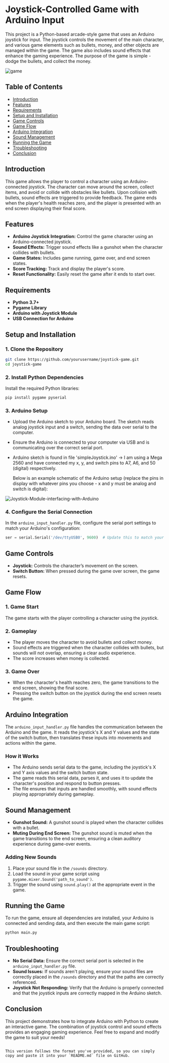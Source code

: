 # **Joystick-Controlled Game with Arduino Input**

This project is a Python-based arcade-style game that uses an Arduino joystick for input. The joystick controls the movement of the main character, and various game elements such as bullets, money, and other objects are managed within the game. The game also includes sound effects that enhance the gaming experience. The purpose of the game is simple - dodge the bullets, and collect the money.

![game](https://github.com/user-attachments/assets/c386f9fb-8d37-4cd3-ab5f-5c5e0b6cac96)


## **Table of Contents**

- [Introduction](#introduction)
- [Features](#features)
- [Requirements](#requirements)
- [Setup and Installation](#setup-and-installation)
- [Game Controls](#game-controls)
- [Game Flow](#game-flow)
- [Arduino Integration](#arduino-integration)
- [Sound Management](#sound-management)
- [Running the Game](#running-the-game)
- [Troubleshooting](#troubleshooting)
- [Conclusion](#conclusion)

## **Introduction**

This game allows the player to control a character using an Arduino-connected joystick. The character can move around the screen, collect items, and avoid or collide with obstacles like bullets. Upon collision with bullets, sound effects are triggered to provide feedback. The game ends when the player's health reaches zero, and the player is presented with an end screen displaying their final score.

## **Features**

- **Arduino Joystick Integration:** Control the game character using an Arduino-connected joystick.
- **Sound Effects:** Trigger sound effects like a gunshot when the character collides with bullets.
- **Game States:** Includes game running, game over, and end screen states.
- **Score Tracking:** Track and display the player's score.
- **Reset Functionality:** Easily reset the game after it ends to start over.

## **Requirements**

- **Python 3.7+**
- **Pygame Library**
- **Arduino with Joystick Module**
- **USB Connection for Arduino**

## **Setup and Installation**

### **1. Clone the Repository**

```bash
git clone https://github.com/yourusername/joystick-game.git
cd joystick-game
```

### **2. Install Python Dependencies**

Install the required Python libraries:

```bash
pip install pygame pyserial
```

### **3. Arduino Setup**

- Upload the Arduino sketch to your Arduino board. The sketch reads analog joystick input and a switch, sending the data over serial to the computer.
- Ensure the Arduino is connected to your computer via USB and is communicating over the correct serial port.
- Arduino sketch is found in file 'simpleJoystick.ino' -> I am using a Mega 2560 and have connected my x, y, and switch pins to A7, A6, and 50 (digital) respectively.

  Below is an example schematic of the Arduino setup (replace the pins in display with whatever pins you choose - x and y must be analog and switch is digital):
  
![Joystick-Module-interfacing-with-Arduino](https://github.com/user-attachments/assets/f80c43d9-6b76-4572-b112-8d2849896c94)

### **4. Configure the Serial Connection**

In the `arduino_input_handler.py` file, configure the serial port settings to match your Arduino's configuration:

```python
ser = serial.Serial('/dev/ttyUSB0', 9600)  # Update this to match your port and baud rate
```

## **Game Controls**

- **Joystick:** Controls the character’s movement on the screen.
- **Switch Button:** When pressed during the game over screen, the game resets.

## **Game Flow**

### **1. Game Start**

The game starts with the player controlling a character using the joystick.

### **2. Gameplay**

- The player moves the character to avoid bullets and collect money.
- Sound effects are triggered when the character collides with bullets, but sounds will not overlap, ensuring a clear audio experience.
- The score increases when money is collected.

### **3. Game Over**

- When the character's health reaches zero, the game transitions to the end screen, showing the final score.
- Pressing the switch button on the joystick during the end screen resets the game.

## **Arduino Integration**

The `arduino_input_handler.py` file handles the communication between the Arduino and the game. It reads the joystick's X and Y values and the state of the switch button, then translates these inputs into movements and actions within the game.

### **How it Works**

- The Arduino sends serial data to the game, including the joystick's X and Y axis values and the switch button state.
- The game reads this serial data, parses it, and uses it to update the character's position and respond to button presses.
- The file ensures that inputs are handled smoothly, with sound effects playing appropriately during gameplay.

## **Sound Management**

- **Gunshot Sound:** A gunshot sound is played when the character collides with a bullet. 
- **Muting During End Screen:** The gunshot sound is muted when the game transitions to the end screen, ensuring a clean auditory experience during game-over events.

### **Adding New Sounds**

1. Place your sound file in the `/sounds` directory.
2. Load the sound in your game script using `pygame.mixer.Sound('path_to_sound')`.
3. Trigger the sound using `sound.play()` at the appropriate event in the game.

## **Running the Game**

To run the game, ensure all dependencies are installed, your Arduino is connected and sending data, and then execute the main game script:

```bash
python main.py
```

## **Troubleshooting**

- **No Serial Data:** Ensure the correct serial port is selected in the `arduino_input_handler.py` file.
- **Sound Issues:** If sounds aren't playing, ensure your sound files are correctly placed in the `/sounds` directory and that the paths are correctly referenced.
- **Joystick Not Responding:** Verify that the Arduino is properly connected and that the joystick inputs are correctly mapped in the Arduino sketch.

## **Conclusion**

This project demonstrates how to integrate Arduino with Python to create an interactive game. The combination of joystick control and sound effects provides an engaging gaming experience. Feel free to expand and modify the game to suit your needs!
```

This version follows the format you've provided, so you can simply copy and paste it into your `README.md` file on GitHub.

